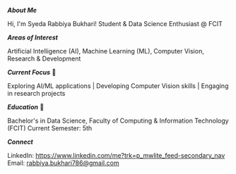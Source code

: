 **_About Me_**

Hi, I'm Syeda Rabbiya Bukhari!
Student & Data Science Enthusiast @ FCIT

**_Areas of Interest_**

Artificial Intelligence (AI), 
 Machine Learning (ML), 
 Computer Vision, 
 Research & Development

**_Current Focus_** 🎯

Exploring AI/ML applications | Developing Computer Vision skills | Engaging in research projects

**_Education_** 📖

Bachelor's in Data Science, Faculty of Computing & Information Technology (FCIT)
Current Semester: 5th

**_Connect_** 

LinkedIn: https://www.linkedin.com/me?trk=p_mwlite_feed-secondary_nav
Email: rabbiya.bukhari786@gmail.com
